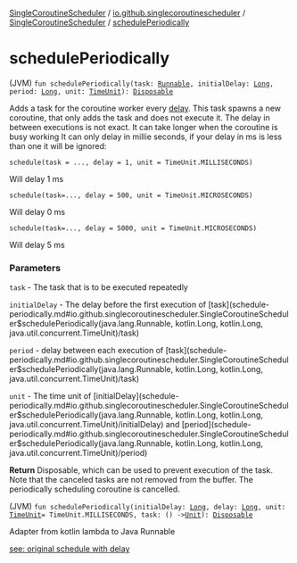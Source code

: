 [SingleCoroutineScheduler](../../index.md) / [io.github.singlecoroutinescheduler](../index.md) / [SingleCoroutineScheduler](index.md) / [schedulePeriodically](./schedule-periodically.md)

# schedulePeriodically

(JVM) `fun schedulePeriodically(task: `[`Runnable`](https://kotlin.github.io/kotlinx.coroutines/kotlinx-coroutines-core/kotlinx.coroutines/-runnable.html)`, initialDelay: `[`Long`](https://kotlinlang.org/api/latest/jvm/stdlib/kotlin/-long/index.html)`, period: `[`Long`](https://kotlinlang.org/api/latest/jvm/stdlib/kotlin/-long/index.html)`, unit: `[`TimeUnit`](https://docs.oracle.com/javase/8/docs/api/java/util/concurrent/TimeUnit.html)`): `[`Disposable`](https://projectreactor.io/docs/core/3.3.5.RELEASE/api/reactor/core/Disposable.html)

Adds a task for the coroutine worker every [delay](https://kotlin.github.io/kotlinx.coroutines/kotlinx-coroutines-core/kotlinx.coroutines/delay.html).
This task spawns a new coroutine, that only adds the task and does not execute it.
The delay in between executions is not exact. It can take longer when the coroutine is busy working
It can only delay in millie seconds, if your delay in ms is less than one it will be ignored:

```
schedule(task = ..., delay = 1, unit = TimeUnit.MILLISECONDS)
```

Will delay 1 ms

```
schedule(task=..., delay = 500, unit = TimeUnit.MICROSECONDS)
```

Will delay 0 ms

```
schedule(task=..., delay = 5000, unit = TimeUnit.MICROSECONDS)
```

Will delay 5 ms

### Parameters

`task` - The task that is to be executed repeatedly

`initialDelay` - The delay before the first execution of [task](schedule-periodically.md#io.github.singlecoroutinescheduler.SingleCoroutineScheduler$schedulePeriodically(java.lang.Runnable, kotlin.Long, kotlin.Long, java.util.concurrent.TimeUnit)/task)

`period` - delay between each execution of [task](schedule-periodically.md#io.github.singlecoroutinescheduler.SingleCoroutineScheduler$schedulePeriodically(java.lang.Runnable, kotlin.Long, kotlin.Long, java.util.concurrent.TimeUnit)/task)

`unit` - The time unit of [initialDelay](schedule-periodically.md#io.github.singlecoroutinescheduler.SingleCoroutineScheduler$schedulePeriodically(java.lang.Runnable, kotlin.Long, kotlin.Long, java.util.concurrent.TimeUnit)/initialDelay) and [period](schedule-periodically.md#io.github.singlecoroutinescheduler.SingleCoroutineScheduler$schedulePeriodically(java.lang.Runnable, kotlin.Long, kotlin.Long, java.util.concurrent.TimeUnit)/period)

**Return**
Disposable, which can be used to prevent execution of the task.
Note that the canceled tasks are not removed from the buffer. The periodically scheduling coroutine is cancelled.

(JVM) `fun schedulePeriodically(initialDelay: `[`Long`](https://kotlinlang.org/api/latest/jvm/stdlib/kotlin/-long/index.html)`, delay: `[`Long`](https://kotlinlang.org/api/latest/jvm/stdlib/kotlin/-long/index.html)`, unit: `[`TimeUnit`](https://docs.oracle.com/javase/8/docs/api/java/util/concurrent/TimeUnit.html)` = TimeUnit.MILLISECONDS, task: () -> `[`Unit`](https://kotlinlang.org/api/latest/jvm/stdlib/kotlin/-unit/index.html)`): `[`Disposable`](https://projectreactor.io/docs/core/3.3.5.RELEASE/api/reactor/core/Disposable.html)

Adapter from kotlin lambda to Java Runnable

[see: original schedule with delay](schedule.md)

